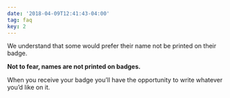 ```yaml
---
date: '2018-04-09T12:41:43-04:00'
tag: faq
key: 2
---
```

We understand that some would prefer their name not be printed on their badge.

**Not to fear, names are not printed on badges.**

When you receive your badge you’ll have the opportunity to write whatever you’d like on it.
